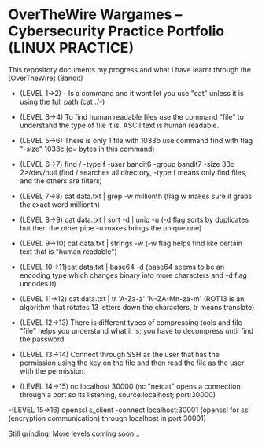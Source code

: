 # OverTheWire Wargames – Cybersecurity Practice Portfolio (LINUX PRACTICE) 

This repository documents my progress and what I have learnt through the [OverTheWire] (Bandit)  


- (LEVEL 1->2) - Is a command and it wont let you use "cat" unless it is using the full path (cat ./-)

- (LEVEL 3->4) To find human readable files use the command "file" to understand the type of file it is. ASCII text is human readable.

- (LEVEL 5->6) There is only 1 file with 1033b use command find with flag "-size" 1033c (c= bytes in this command)	

- (LEVEL 6->7) find / -type f -user bandit6 -group bandit7 -size 33c 2>/dev/null (find / searches all directory, -type f means only find files, and the others are filters)

- (LEVEL 7->8) cat data.txt | grep -w millionth (flag w makes sure it grabs the exact word millionth)	

- (LEVEL 8->9) cat data.txt | sort -d | uniq -u (-d flag sorts by duplicates but then the other pipe -u makes brings the unique one)

- (LEVEL 9->10)	cat data.txt | strings -w (-w flag helps find like certain text that is "human readable")

- (LEVEL 10->11)cat data.txt | base64 -d (base64 seems to be an encoding type which changes binary into more characters and -d flag uncodes it)		

- (LEVEL 11->12) cat data.txt | tr 'A-Za-z' 'N-ZA-Mn-za-m' (ROT13 is an algorithm that rotates 13 letters down the characters, tr means translate)

- (LEVEL 12->13) There is different types of compressing tools and file "file" helps you understand what it is; you have to decompress until find the password.

- (LEVEL 13->14) Connect through SSH as the user that has the permission using the key on the file and then read the file as the user with the permission.

- (LEVEL 14->15)  nc localhost 30000 (nc "netcat" opens a connection through a port so its listening,  source:localhost; port:30000)

-(LEVEL 15->16) openssl s_client -connect localhost:30001 (openssl for ssl (encryption communication) through localhost in port 30001)	


Still grinding. More levels coming soon...
